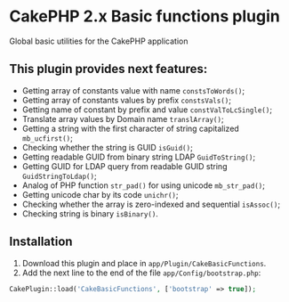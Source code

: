 # CakePHP 2.x Basic functions plugin
Global basic utilities for the CakePHP application

## This plugin provides next features:
- Getting array of constants value with name `constsToWords()`;
- Getting array of constants values by prefix `constsVals()`;
- Getting name of constant by prefix and value `constValToLcSingle()`;
- Translate array values by Domain name `translArray()`;
- Getting a string with the first character of string capitalized `mb_ucfirst()`;
- Checking whether the string is GUID `isGuid()`;
- Getting readable GUID from binary string LDAP `GuidToString()`;
- Getting GUID for LDAP query from readable GUID string `GuidStringToLdap()`;
- Analog of PHP function `str_pad()` for using unicode `mb_str_pad()`;
- Getting unicode char by its code `unichr()`;
- Checking whether the array is zero-indexed and sequential `isAssoc()`;
- Checking string is binary `isBinary()`.

## Installation
1. Download this plugin and place in `app/Plugin/CakeBasicFunctions`.
2. Add the next line to the end of the file `app/Config/bootstrap.php`:
```php
CakePlugin::load('CakeBasicFunctions', ['bootstrap' => true]);
```
